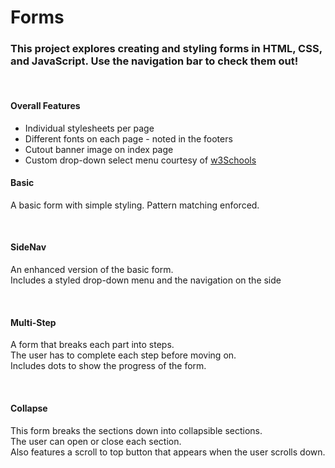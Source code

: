 # Forms

<h3>This project explores creating and styling forms in HTML, CSS, and JavaScript. Use the navigation bar to check them out!</h3><br>
<h4>Overall Features</h4>
	<ul>
		<li>Individual stylesheets per page</li>
		<li>Different fonts on each page - noted in the footers</li>
		<li>Cutout banner image on index page</li>
		<li>Custom drop-down select menu courtesy of <a href="https://www.w3schools.com/howto/howto_custom_select.asp">w3Schools</a></li>
	</ul>

<h4>Basic</h4>
	<p>A basic form with simple styling. Pattern matching enforced.</p><br>
			
<h4>SideNav</h4>
	<p>An enhanced version of the basic form. <br>Includes a styled drop-down menu and the navigation on the side</p><br>

<h4>Multi-Step</h4>
	<p>A form that breaks each part into steps. <br>The user has to complete each step before moving on. <br>Includes dots to show the progress of the form.</p><br>
			
<h4>Collapse</h4>
	<p>This form breaks the sections down into collapsible sections. <br>The user can open or close each section. <br>Also features a scroll to top button that appears when the user scrolls down.</p>